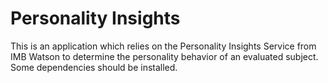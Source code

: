# Personality Insights

This is an application which relies on the Personality Insights Service from IMB Watson to
determine the personality behavior of an evaluated subject. Some dependencies should be installed.